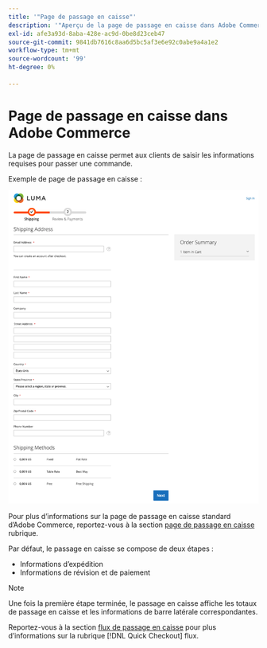 ```yaml
---
title: '"Page de passage en caisse"'
description: '"Aperçu de la page de passage en caisse dans Adobe Commerce."'
exl-id: afe3a93d-8aba-428e-ac9d-0be8d23ceb47
source-git-commit: 9841db7616c8aa6d5bc5af3e6e92c0abe9a4a1e2
workflow-type: tm+mt
source-wordcount: '99'
ht-degree: 0%

---
```


# Page de passage en caisse dans Adobe Commerce

La page de passage en caisse permet aux clients de saisir les informations requises pour passer une commande.

Exemple de page de passage en caisse :

![Page Passage en caisse](assets/checkout-page.png)

Pour plus d’informations sur la page de passage en caisse standard d’Adobe Commerce, reportez-vous à la section [page de passage en caisse](https://docs.magento.com/user-guide/quick-tour/checkout-page.html) rubrique.

Par défaut, le passage en caisse se compose de deux étapes :

- Informations d’expédition
- Informations de révision et de paiement

>[!NOTE]
>
> Une fois la première étape terminée, le passage en caisse affiche les totaux de passage en caisse et les informations de barre latérale correspondantes.

Reportez-vous à la section [flux de passage en caisse](../quick-checkout/onboarding.md) pour plus d’informations sur la rubrique [!DNL Quick Checkout] flux.
